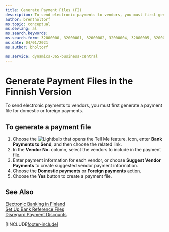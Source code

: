 ```yaml
---
title: Generate Payment Files (FI)
description: To send electronic payments to vendors, you must first generate a payment file for domestic or foreign payments.
author: brentholtorf
ms.topic: conceptual
ms.devlang: al
ms.search.keywords:
ms.search.form: 32000000, 32000001, 32000002, 32000004, 32000005, 32000006
ms.date: 04/01/2021
ms.author: bholtorf

ms.service: dynamics-365-business-central
---
```

# Generate Payment Files in the Finnish Version

To send electronic payments to vendors, you must first generate a payment file for domestic or foreign payments.  

## To generate a payment file  

1.  Choose the ![Lightbulb that opens the Tell Me feature.](../../media/ui-search/search_small.png "Tell me what you want to do") icon, enter **Bank Payments to Send**, and then choose the related link.  
2.  In the **Vendor No.** column, select the vendors to include in the payment file.  
3.  Enter payment information for each vendor, or choose **Suggest Vendor Payments** to create suggested vendor payment information.  
4.  Choose the **Domestic payments** or **Foreign payments** action.  
5.  Choose the **Yes** button to create a payment file.  

## See Also

 [Electronic Banking in Finland](electronic-banking-in-finland.md)   
 [Set Up Bank Reference Files](how-to-set-up-bank-reference-files.md)   
 [Disregard Payment Discounts](how-to-disregard-payment-discounts.md) 


[!INCLUDE[footer-include](../../includes/footer-banner.md)]